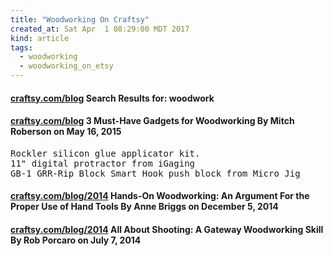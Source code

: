 ```yaml
---
title: "Woodworking On Craftsy"
created_at: Sat Apr  1 08:29:00 MDT 2017
kind: article
tags:
  - woodworking
  - woodworking_on_etsy
---
```


<h4>
  <a href="https://www.craftsy.com/blog/?s=woodwork" target="_blank">craftsy.com/blog</a>
  Search Results for: woodwork
</h4>

<h4>
  <a href="https://www.craftsy.com/blog/2015/05/woodworking-gadgets/" target="_blank">craftsy.com/blog</a>
  3 Must-Have Gadgets for Woodworking By Mitch Roberson on May 16, 2015 
</h4>

<pre>
Rockler silicon glue applicator kit.
11" digital protractor from iGaging 
GB-1 GRR-Rip Block Smart Hook push block from Micro Jig
</pre>

<h4>
  <a href="https://www.craftsy.com/blog/2014/12/proper-use-of-hand-tools/" target="_blank">craftsy.com/blog/2014</a>
  Hands-On Woodworking: An Argument For the Proper Use of Hand Tools By Anne Briggs on December 5, 2014 
</h4>

<h4>
  <a href="https://www.craftsy.com/blog/2014/07/woodworking-shooting-board/" target="_blank">craftsy.com/blog/2014</a>
  All About Shooting: A Gateway Woodworking Skill By Rob Porcaro on July 7, 2014 
</h4>

<!--
html boilerplate
<a href="" target="_blank"></a>
<a name=""></a>
<img src="" width="400px">
<ul>
  <li></li>
</ul>
<pre>
</pre>
<pre><code>
</code></pre>
<math xmlns='http://www.w3.org/1998/Math/MathML' display='block'>
</math>
-->
